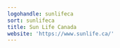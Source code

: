 ```yaml
---
logohandle: sunlifeca
sort: sunlifeca
title: Sun Life Canada
website: 'https://www.sunlife.ca/'
---
```

